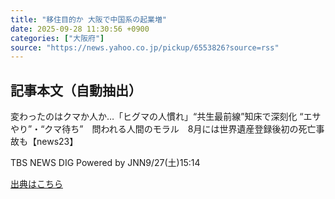 ```yaml
---
title: "移住目的か 大阪で中国系の起業増"
date: 2025-09-28 11:30:56 +0900
categories: ["大阪府"]
source: "https://news.yahoo.co.jp/pickup/6553826?source=rss"
---
```


## 記事本文（自動抽出）
<div><div class="sc-1t7ra5j-6 hhriyT"><p class="sc-1t7ra5j-7 casbUp">変わったのはクマか人か…「ヒグマの人慣れ」“共生最前線”知床で深刻化 “エサやり”・“クマ待ち”　問われる人間のモラル　8月には世界遺産登録後初の死亡事故も【news23】</p><p class="sc-1t7ra5j-8 bVxZvL"><span class="sc-1t7ra5j-9 dIJJqB">TBS NEWS DIG Powered by JNN</span><time><span class="sc-1t7ra5j-10 cfHAOL">9/27(土)</span><span class="sc-1t7ra5j-10 cfHAOL">15:14</span></time></p></div></div>

[出典はこちら](https://news.yahoo.co.jp/pickup/6553826?source=rss)
